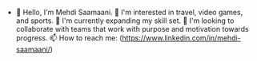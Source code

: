 - 👋 Hello, I'm Mehdi Saamaani.
👀 I'm interested in travel, video games, and sports.
🌱 I'm currently expanding my skill set.
💞️ I'm looking to collaborate with teams that work with purpose and motivation towards progress.
📫 How to reach me: (https://www.linkedin.com/in/mehdi-saamaani/)

<!---
Mehdi Saamaani is a ✨ special ✨ repository because its `README.md` (this file) appears on your GitHub profile.
You can click the Preview link to take a look at your changes.
--->
